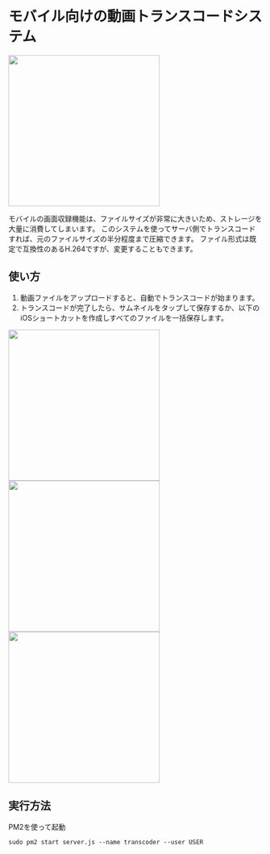 # モバイル向けの動画トランスコードシステム

<image src="https://github.com/noyuno/tv/blob/master/transcoder/images/screenshot.png" width="300px">

モバイルの画面収録機能は、ファイルサイズが非常に大きいため、ストレージを大量に消費してしまいます。
このシステムを使ってサーバ側でトランスコードすれば、元のファイルサイズの半分程度まで圧縮できます。
ファイル形式は既定で互換性のあるH.264ですが、変更することもできます。

## 使い方

1. 動画ファイルをアップロードすると、自動でトランスコードが始まります。
2. トランスコードが完了したら、サムネイルをタップして保存するか、以下のiOSショートカットを作成しすべてのファイルを一括保存します。

<image src="https://github.com/noyuno/tv/blob/master/transcoder/images/ios-shortcut-1.png" width="300px">
<image src="https://github.com/noyuno/tv/blob/master/transcoder/images/ios-shortcut-2.png" width="300px">
<image src="https://github.com/noyuno/tv/blob/master/transcoder/images/ios-shortcut-3.png" width="300px">

## 実行方法

PM2を使って起動

    sudo pm2 start server.js --name transcoder --user USER 
